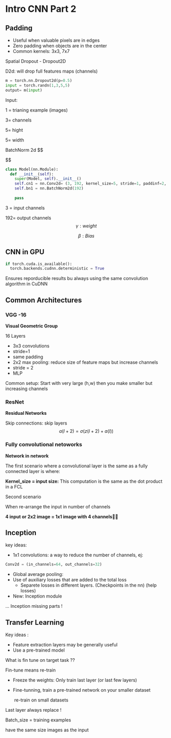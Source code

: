 # Intro CNN Part 2

## Padding

- Useful when valuable pixels are in edges
- Zero padding when objects are in the center 
- Common kernels: 3x3, 7x7

Spatial Dropout - Dropout2D

D2d: will drop full features maps (channels)

```python
m = torch.nn.Dropout2d(p=0.5)
input = torch.randn(1,3,5,5)
output= m(input)
```

Input:

1 = trianing example (images)

3= channels

5= hight

5= width

BatchNorm 2d
$$

$$

```python
class Model(nn.Module):
  def __init__(self):
    super(Model, self).__init__()
    self.cn1 = nn.Conv2d= (3, 192, kernel_size=5, stride=1, paddinf=2, bias= False)
    self.bn1 = nn.BatchNorm2d(192)
    
    pass
```

3 = input channels

192= output channels
$$
\gamma: weight
$$

$$
\beta : Bias
$$



## CNN in GPU

```python
if torch.cuda.is_available():
  torch.backends.cudnn.deterministic = True
```

 

Ensures reporducible results bu always using the same convolution algorithm in CuDNN

## Common Architectures 

### VGG -16

**Visual Geometric Group**

16 Layers

- 3x3 convolutions
- stride=1
- same padding
- 2x2 max pooling: reduce size of feature maps but increase channels
- stride = 2
- MLP

Common setup: Start with very large (h,w) then you make smaller but increasing channels

### ResNet 

**Residual Networks**

Skip connections: skip layers 
$$
a(l+2) = \sigma(z(l+2)+a(l))
$$


### Fully convolutional netoworks

**Network in network** 

The first scenario where a convolutional layer is the same as a fully connected layer is where:

**Kernel_size = input size:** This computation is the same as the dot product in a FCL

Second scenario

When re-arrange the input in number of channels 

**4 input or 2x2 image = 1x1 image with 4 channels**

## Inception

key ideas:

- 1x1 convolutions: a way to reduce the number of channels, ej:

```python
Conv2d = (in_channels=64, out_channels=32)
```

- Global average pooling: 
- Use of auxiliary losses that are added to the total loss
  - Separete losses in different layers. (Checkpoints in the nn) (help losses)
- New: Inception module

...  Inception missing parts !



## Transfer Learning 

Key ideas :

- Feature extraction layers may be generally useful
- Use a pre-trained model

What is fin tune on target task ??

Fin-tune means re-train

- Freeze the weights: Only train last layer (or last few layers)

- Fine-tunning, train a pre-trained network on your smaller dataset

  ​	re-train on small datasets



Last layer always replace !



Batch_size = training examples

have the same size images as the input

